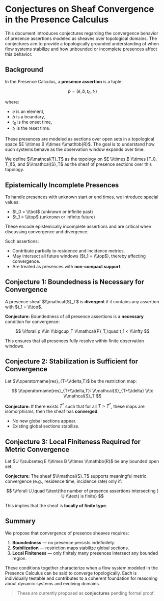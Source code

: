# Conjectures on Sheaf Convergence in the Presence Calculus

This document introduces conjectures regarding the convergence behavior of presence assertions modeled as sheaves over topological domains. The conjectures aim to provide a topologically grounded understanding of when flow systems stabilize and how unbounded or incomplete presences affect this behavior.

## Background

In the Presence Calculus, a **presence assertion** is a tuple:

$$
p = (e, b, t_0, t_1)
$$

where:

- $e$ is an element,  
- $b$ is a boundary,  
- $t_0$ is the onset time,  
- $t_1$ is the reset time.

These presences are modeled as sections over open sets in a topological space $E \\\times B \\\times \\\mathbb{R}$. The goal is to understand how such systems behave as the observation window expands over time.

We define $\\\mathcal{T}_T$ as the topology on $E \\\times B \\\times [T_0, T_1)$, and $\\\mathcal{S}_T$ as the sheaf of presence sections over this topology.

## Epistemically Incomplete Presences

To handle presences with unknown start or end times, we introduce special values:

- $t_0 = \\\bot$ (unknown or infinite past)  
- $t_1 = \\\top$ (unknown or infinite future)

These encode epistemically incomplete assertions and are critical when discussing convergence and divergence.

Such assertions:

- Contribute partially to residence and incidence metrics.
- May intersect all future windows ($t_1 = \\\top$), thereby affecting convergence.
- Are treated as presences with **non-compact support**.

## Conjecture 1: Boundedness is Necessary for Convergence

A presence sheaf $\\\mathcal{S}_T$ is **divergent** if it contains any assertion with $t_1 = \\\top$.

**Conjecture:** Boundedness of all presence assertions is a **necessary** condition for convergence:

$$
\\\forall p \\\in \\\bigcup_T \\\mathcal{P}_T,\quad t_1 < \\\infty
$$

This ensures that all presences fully resolve within finite observation windows.

## Conjecture 2: Stabilization is Sufficient for Convergence

Let $\\\operatorname{res}_{T+\\\delta,T}$ be the restriction map:

$$
\\\operatorname{res}_{T+\\\delta,T}: \\\mathcal{S}_{T+\\\delta} \\\to \\\mathcal{S}_T
$$

**Conjecture:** If there exists $T^*$ such that for all $T > T^*$, these maps are isomorphisms, then the sheaf has **converged**:

- No new global sections appear.
- Existing global sections stabilize.

## Conjecture 3: Local Finiteness Required for Metric Convergence

Let $U \\\subseteq E \\\times B \\\times \\\mathbb{R}$ be any bounded open set.

**Conjecture:** The sheaf $\\\mathcal{S}_T$ supports meaningful metric convergence (e.g., residence time, incidence rate) only if:

$$
\\\forall U,\quad \\\text{the number of presence assertions intersecting } U \\\text{ is finite}
$$

This implies that the sheaf is **locally of finite type**.

## Summary

We propose that convergence of presence sheaves requires:

1. **Boundedness** — no presence persists indefinitely.  
2. **Stabilization** — restriction maps stabilize global sections.  
3. **Local Finiteness** — only finitely many presences intersect any bounded region.

These conditions together characterize when a flow system modeled in the Presence Calculus can be said to converge topologically. Each is individually testable and contributes to a coherent foundation for reasoning about dynamic systems and evolving domains.

> These are currently proposed as **conjectures** pending formal proof.
